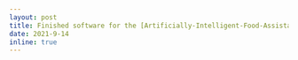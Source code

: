 ```yaml
---
layout: post
title: Finished software for the [Artificially-Intelligent-Food-Assistant-for-the-Visually-Impaired](https://github.com/SarthakJaingit/Artificially-Intelligent-Food-Assistant-for-the-Visually-Impaired) building on Agtech Technology project. 
date: 2021-9-14 
inline: true
---
```


